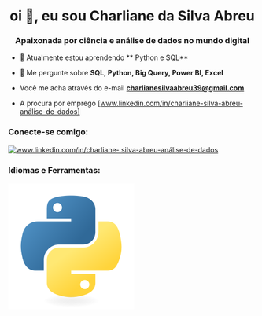 <h1 align="center">oi 👋, eu sou Charliane da Silva Abreu</h1>
<h3 align="center">Apaixonada por ciência e análise de dados no mundo digital</h3>

- 🌱 Atualmente estou aprendendo ** Python e SQL**

- 💬 Me pergunte sobre **SQL, Python, Big Query, Power BI, Excel**

- Você me acha através do e-mail **charlianesilvaabreu39@gmail.com**

- A procura por emprego [www.linkedin.com/in/charliane-silva-abreu-análise-de-dados]

<h3 align="left">Conecte-se comigo:</h3>
<p align="left">
<a href="https://linkedin.com/in/www.linkedin.com/in/charliane-silva-abreu-analise-de-dados" target="blank"><img align="center" src="https ://raw.githubusercontent.com/rahuldkjain/github-profile-readme-generator/master/src/images/icons/Social/linked-in-alt.svg" alt="www.linkedin.com/in/charliane- silva-abreu-análise-de-dados" height="30" width="40" /></a>
</p>

<h3 align="left">Idiomas e Ferramentas:</h3>
<p align= "esquerda"> <a href="https://www.python.org" target="_blank" rel="noreferrer"> <img src="https://raw.githubusercontent.com/devicons/devicon/master/icons/python/python-original.svg" alt="python" largura="40" altura="40"/> </a> </p>




<!---
- 👋 Hi, I’m @Charliane20
- 👀 I’m interested in ...
- 🌱 I’m currently learning ...
- 💞️ I’m looking to collaborate on ...
- 📫 How to reach me ...
- 😄 Pronouns: ...
- ⚡ Fun fact: ...

<!---
Charliane20/Charliane20 is a ✨ special ✨ repository because its `README.md` (this file) appears on your GitHub profile.
You can click the Preview link to take a look at your changes.
--->
